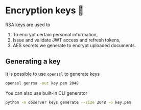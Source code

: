 # Encryption keys 🔐

RSA keys are used to

1. To encrypt certain personal information,
2. Issue and validate JWT access and refresh tokens,
3. AES secrets we generate to encrypt uploaded documents.

## Generating a key

It is possible to use `openssl` to generate keys

```sh
openssl genrsa -out key.pem 2048
```

You can also use built-in CLI generator

```sh
python -m observer keys generate --size 2048 -o key.pem 
```
